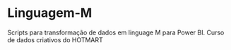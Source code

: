 # Linguagem-M
 Scripts para transformação de dados em linguage M para Power BI. Curso de dados criativos do HOTMART
